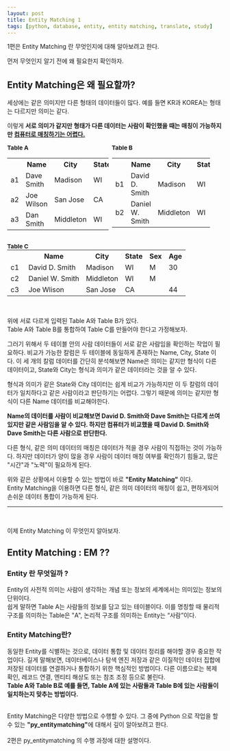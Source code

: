 ```yaml
---
layout: post
title: Entity Matching 1
tags: [python, database, entity, entity matching, translate, study]
---
```


1편은 Entity Matching 란 무엇인지에 대해 알아보려고 한다.



먼저 무엇인지 알기 전에 왜 필요한지 확인하자.

## Entity Matching은 왜 필요할까?


세상에는 같은 의미지만 다른 형태의 데이터들이 많다.
예를 들면 KR과 KOREA는 형태는 다르지만 의미는 같다.<br>

이렇게 <b>서로 의미가 같지만 형태가 다른 데이터는 사람이 확인했을 때는 매칭이 가능하지만 <u>컴퓨터로 매칭하기는 어렵다.</u></b>


<style type="text/css"> 
span{
    font-weight:500;
}

.divid-table{
   
    width:47%!important;

}
.tuple-label{
width:10%;
}
.left{
     float:left;
}

</style>
<div style="font-size:0.85rem">
<label class="left" style="width:48.5%;"><b>Table A</b></label> 
<label class="left" style="width:50%;"><b>Table B</b></label>


<table class="left divid-table" style="padding-right:0.5rem;">
<tbody>
<tr><th style="width:10%;padding-left:0em;padding-right:0.3em"> </th><th>Name</th><th>City</th><th>State</th><th>Age</th></tr>
<tr><td class="tuple-label">a1</td><td>Dave Smith<br></td><td>Madison<br></td><td>WI</td><td>30</td></tr>
<tr><td class="tuple-label">a2</td><td>Joe Wilson<br></td><td>San Jose<br></td><td>CA</td><td>44</td></tr>
<tr><td class="tuple-label">a3</td><td>Dan Smith<br></td><td>Middleton<br></td><td>WI</td><td>53</td></tr>
</tbody>
</table>

<table class="left divid-table" style="padding-left:0.5rem;"> <tbody>
<tr><th style="width:10%;padding-left:0em;padding-right:0.3em"> </th><th>Name</th><th>City</th><th>State</th><th>Sex</th></tr>
<tr><td class="tuple-label">b1</td><td> David D. Smith </td><td> Madison </td><td> WI </td><td>M</td></tr>
<tr><td class="tuple-label">b2</td><td> Daniel W. Smith </td><td> Middleton </td><td> WI </td><td>M</td></tr>
</tbody>
</table>

<div style="clear:both"></div>
<p>
</p>
<div>
<label class="left" style=""><b>Table C</b></label>
<table class=""  > <tbody>
<tr><td></td><th> Name </th><th> City </th><th> State </th><th> Sex</th><th> Age</th></tr>
<tr><td class="tuple-label">c1</td><td> David D. Smith </td><td> Madison </td><td> WI </td><td>M</td><td>30</td></tr>
<tr><td class="tuple-label">c2</td><td> Daniel W. Smith </td><td> Middleton </td><td> WI </td><td>M</td><td></td></tr>
<tr><td class="tuple-label">c3</td><td> Joe Wlison </td><td> San Jose </td><td> CA </td><td></td><td>44</td></tr>
</tbody>
</table>
</div>
</div>
<br>

위에 서로 다르게 입력된 Table A와 Table B가 있다. <br> 
Table A와 Table B를 통합하여 Table C를 만들어야 한다고 가정해보자. 


그러기 위해서 두 테이블 안의 사람 데이터들이 서로 같은 사람임을 확인하는 작업이 필요하다. 
비교가 가능한 칼럼은 두 테이블에 동일하게 존재하는 Name, City, State 이다. 이 세 개의 칼럼 데이터를 간단히 분석해보면 Name은 의미는 같지만 형식이 다른 데이터이고, State와 City는 형식과 의미가 같은 데이터라는 것을 알 수 있다. 
 

형식과 의미가 같은 State와 City 데이터는 쉽게 비교가 가능하지만 이 두 칼럼의 데이터가 일치하다고 같은 사람이라고 판단하기는 어렵다. 
그렇기 때문에 의미는 같지만 형식이 다른 Name 데이터를 비교해야한다.


<b>
Name의 데이터를 사람이 비교해보면 David D. Smith와 Dave Smith는 다르게 쓰여있지만 같은 사람임을 알 수 있다. 하지만 컴퓨터가 비교했을 때 David D. Smith와 Dave Smith는 다른 사람으로 판단한다.
</b>


다른 형식, 같은 의미 데이터의 매칭은 데이터가 적을 경우 사람이 직접하는 것이 가능하다. 
하지만 데이터가 양이 많을 경우 사람이 데이터 매칭 여부를 확인하기 힘들고, 많은 "시간"과 "노력"이 필요하게 된다.


위와 같은 상황에서 이용할 수 있는 방법이 바로 <b>"Entity Matching"</b> 이다.  <br>
Entity Matching을 이용하면 다른 형식, 같은 의미 데이터의 매칭이 쉽고, 편하게되어 손쉬운 데이터 통합이 가능하게 된다.

---
<br>


이제 Entity Matching 이 무엇인지 알아보자.

## Entity Matching : EM ??

### Entity 란 무엇일까 ?
Entity의 사전적 의미는 사람이 생각하는 개념 또는 정보의 세계에서는 의미있는 정보의 단위이다. <br>
쉽게 말하면 Table A는 사람들의 정보를 담고 있는 테이블이다.
이를 명칭할 때 물리적 구조를 의미하는 Table은 "A", 논리적 구조를 의미하는 Entity는 “사람”이다. 

### Entity Matching란?
동일한 Entity를 식별하는 것으로, 데이터 통합 및 데이터 정리를 해야할 경우 중요한 작업이다. 
길게 말해보면, 데이터베이스나 탐색 엔진 저장과 같은 이질적인 데이터 집합에 저장된 데이터를 연결하거나 통합하기 위한 핵심적인 방법이다.
다른 이름으로는 복제 확인, 레코드 연결, 엔티티 해상도 또는 참조 조정 등으로 불린다. <br>
<b>Table A와 Table B로 예를 들면, Table A에 있는 사람들과 Table B에 있는 사람들이 일치하는지 맞추는 방법이다. </b>
<br>
<br>

Entity Matching은 다양한 방법으로 수행할 수 있다.
그 중에 Python 으로 작업을 할 수 있는 <b>"py_entitymatching"</b>에 대해서 깊이 알아보려고 한다.
<br><br>
2편은 py_entitymatching 의 수행 과정에 대한 설명이다.

<br>
<br>
<br>
<br>







